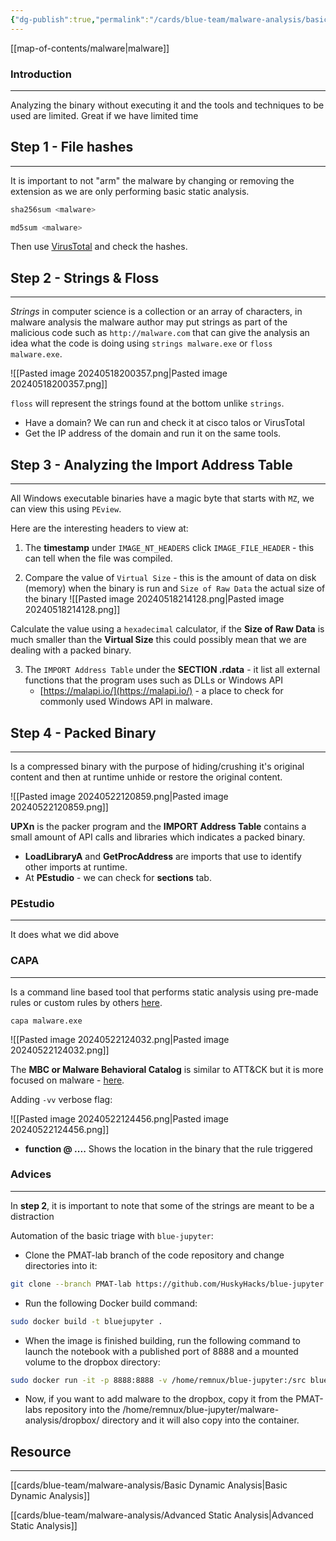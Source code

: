 ```yaml
---
{"dg-publish":true,"permalink":"/cards/blue-team/malware-analysis/basic-static-analysis/","tags":["malware"]}
---
```


[[map-of-contents/malware\|malware]] 
### Introduction 
---
Analyzing the binary without executing it and the tools and techniques to be used are limited. Great if we have limited time
## Step 1 - File hashes
---
It is important to not "arm" the malware by changing or removing the extension as we are only performing basic static analysis.

```C
sha256sum <malware>
```

```C
md5sum <malware>
```

Then use [VirusTotal](virustotal.com) and check the hashes.
 
## Step 2 - Strings & Floss
---
_Strings_ in computer science is a collection or an array of characters, in malware analysis the malware author may put strings as part of the malicious code such as `http://malware.com` that can give the analysis an idea what the code is doing using `strings malware.exe` or `floss malware.exe`.

![[Pasted image 20240518200357.png\|Pasted image 20240518200357.png]]

`floss` will represent the strings found at the bottom unlike `strings`.
- Have a domain? We can run and check it at cisco talos or VirusTotal
- Get the IP address of the domain and run it on the same tools.

## Step 3 - Analyzing the Import Address Table
---
All Windows executable binaries have a magic byte that starts with `MZ`, we can view this using `PEview`.

Here are the interesting headers to view at:

1. The **timestamp** under `IMAGE_NT_HEADERS` click `IMAGE_FILE_HEADER` - this can tell when the file was compiled.

2. Compare the value of `Virtual Size` - this is the amount of data on disk (memory) when the binary is run and `Size of Raw Data` the actual size of the binary
![[Pasted image 20240518214128.png\|Pasted image 20240518214128.png]]

Calculate the value using a `hexadecimal` calculator, if the **Size of Raw Data** is much smaller than the **Virtual Size** this could possibly mean that we are dealing with a packed binary.

3. The `IMPORT Address Table` under the **SECTION .rdata** - it list all external functions that the program uses such as DLLs or Windows API
	- [https://malapi.io/](https://malapi.io/) - a place to check for commonly used Windows API in malware.

## Step 4 - Packed Binary
---
Is a compressed binary with the purpose of hiding/crushing it's original content and then at runtime unhide or restore the original content.

![[Pasted image 20240522120859.png\|Pasted image 20240522120859.png]]

**UPXn** is the packer program and the **IMPORT Address Table** contains a small amount of API calls and libraries which indicates a packed binary.

- **LoadLibraryA** and **GetProcAddress** are imports that use to identify other imports at runtime.
- At **PEstudio** - we can check for **sections** tab.

### PEstudio 
---
It does what we did above
### CAPA 
---
Is a command line based tool that performs static analysis using pre-made rules or custom rules by others [here](https://github.com/mandiant/capa-rules).

```
capa malware.exe
```

![[Pasted image 20240522124032.png\|Pasted image 20240522124032.png]]

The **MBC or Malware Behavioral Catalog** is similar to ATT&CK but it is more focused on malware  - [here](https://github.com/MBCProject/mbc-markdown#malware-objective-descriptions).

Adding `-vv` verbose flag:

![[Pasted image 20240522124456.png\|Pasted image 20240522124456.png]]

- **function @ ....** Shows the location in the binary that the rule triggered 
### Advices
---
In **step 2**, it is important to note that some of the strings are meant to be a distraction

Automation of the basic triage with `blue-jupyter`:

- Clone the PMAT-lab branch of the code repository and change directories into it:

```bash
git clone --branch PMAT-lab https://github.com/HuskyHacks/blue-jupyter.git && cd blue-jupyter
```

- Run the following Docker build command:

```bash
sudo docker build -t bluejupyter .
```

- When the image is finished building, run the following command to launch the notebook with a published port of 8888 and a mounted volume to the dropbox directory:

```bash
sudo docker run -it -p 8888:8888 -v /home/remnux/blue-jupyter:/src bluejupyter
```

- Now, if you want to add malware to the dropbox, copy it from the PMAT-labs repository into the /home/remnux/blue-jupyter/malware-analysis/dropbox/ directory and it will also copy into the container.




## Resource
---
[[cards/blue-team/malware-analysis/Basic Dynamic Analysis\|Basic Dynamic Analysis]]

[[cards/blue-team/malware-analysis/Advanced Static Analysis\|Advanced Static Analysis]]
